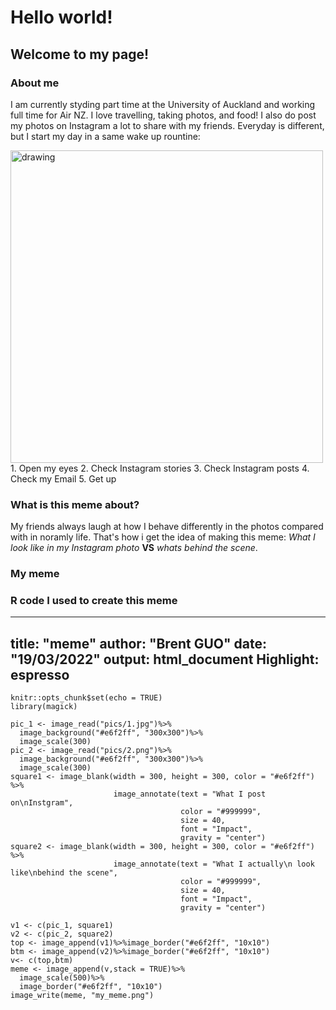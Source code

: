 # Hello world!
## Welcome to my page!

### About me

I am currently styding part time at the University of Auckland and working full time for Air NZ.
I love travelling, taking photos, and food! I also do post my photos on Instagram a lot to share with my friends.
Everyday is different, but I start my day in a same wake up rountine:


<img src="https://helios-i.mashable.com/imagery/articles/05IUHiNvoznju9ZV8PrLRzb/hero-image.fill.size_1248x702.v1612472536.png" alt="drawing" width="500"/>
1. Open my eyes
2. Check Instagram stories
3. Check Instagram posts
4. Check my Email
5. Get up

### What is this meme about?

My friends always laugh at how I behave differently in the photos compared with in noramly life. That's how i get the idea of making this meme: 
*What I look like in my Instagram photo* **VS** *whats behind the scene*.

### My meme


### R code I used to create this meme
---
title: "meme"
author: "Brent GUO"
date: "19/03/2022"
output: html_document
Highlight: espresso
---

```{r setup, include=FALSE}
knitr::opts_chunk$set(echo = TRUE)
library(magick)
```

```{r meme}
pic_1 <- image_read("pics/1.jpg")%>%
  image_background("#e6f2ff", "300x300")%>%
  image_scale(300)
pic_2 <- image_read("pics/2.png")%>%
  image_background("#e6f2ff", "300x300")%>%
  image_scale(300)
square1 <- image_blank(width = 300, height = 300, color = "#e6f2ff") %>%
                       image_annotate(text = "What I post on\nInstgram", 
                                      color = "#999999", 
                                      size = 40, 
                                      font = "Impact", 
                                      gravity = "center")
square2 <- image_blank(width = 300, height = 300, color = "#e6f2ff") %>%
                       image_annotate(text = "What I actually\n look like\nbehind the scene", 
                                      color = "#999999", 
                                      size = 40, 
                                      font = "Impact", 
                                      gravity = "center")

v1 <- c(pic_1, square1)
v2 <- c(pic_2, square2)
top <- image_append(v1)%>%image_border("#e6f2ff", "10x10")
btm <- image_append(v2)%>%image_border("#e6f2ff", "10x10")
v<- c(top,btm)
meme <- image_append(v,stack = TRUE)%>%
  image_scale(500)%>%
  image_border("#e6f2ff", "10x10")
image_write(meme, "my_meme.png")
```


